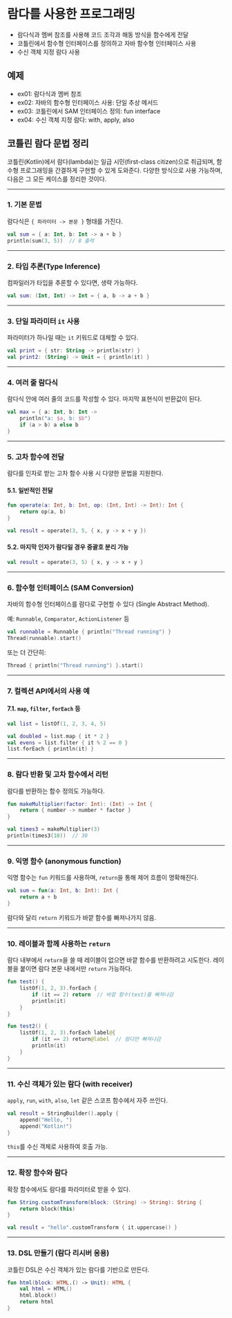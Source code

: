 # 람다를 사용한 프로그래밍
- 람다식과 멤버 참조를 사용해 코드 조각과 해동 방식을 함수에게 전달
- 코틀린에서 함수형 인터페이스를 정의하고 자바 함수형 인터페이스 사용
- 수신 객체 지정 람다 사용

## 예제
- ex01: 람다식과 멤버 참조
- ex02: 자바의 함수형 인터페이스 사용: 단일 추상 메서드
- ex03: 코틀린에서 SAM 인터페이스 정의: fun interface
- ex04: 수신 객체 지정 람다: with, apply, also


## 코틀린 람다 문법 정리
코틀린(Kotlin)에서 람다(lambda)는 일급 시민(first-class citizen)으로 취급되며, 함수형 프로그래밍을 간결하게 구현할 수 있게 도와준다. 다양한 방식으로 사용 가능하며, 다음은 그 모든 케이스를 정리한 것이다.

---

###  1. 기본 문법

람다식은 `{ 파라미터 -> 본문 }` 형태를 가진다.

```kotlin
val sum = { a: Int, b: Int -> a + b }
println(sum(3, 5))  // 8 출력
```

---

###  2. 타입 추론(Type Inference)

컴파일러가 타입을 추론할 수 있다면, 생략 가능하다.

```kotlin
val sum: (Int, Int) -> Int = { a, b -> a + b }
```

---

###  3. 단일 파라미터 `it` 사용

파라미터가 하나일 때는 `it` 키워드로 대체할 수 있다.

```kotlin
val print = { str: String -> println(str) }
val print2: (String) -> Unit = { println(it) }
```

---

###  4. 여러 줄 람다식

람다식 안에 여러 줄의 코드를 작성할 수 있다. 마지막 표현식이 반환값이 된다.

```kotlin
val max = { a: Int, b: Int ->
    println("a: $a, b: $b")
    if (a > b) a else b
}
```

---

###  5. 고차 함수에 전달

람다를 인자로 받는 고차 함수 사용 시 다양한 문법을 지원한다.

#### 5.1. 일반적인 전달

```kotlin
fun operate(a: Int, b: Int, op: (Int, Int) -> Int): Int {
    return op(a, b)
}

val result = operate(3, 5, { x, y -> x + y })
```

#### 5.2. 마지막 인자가 람다일 경우 중괄호 분리 가능

```kotlin
val result = operate(3, 5) { x, y -> x + y }
```

---

###  6. 함수형 인터페이스 (SAM Conversion)

자바의 함수형 인터페이스를 람다로 구현할 수 있다 (Single Abstract Method).

예: `Runnable`, `Comparator`, `ActionListener` 등

```kotlin
val runnable = Runnable { println("Thread running") }
Thread(runnable).start()
```

또는 더 간단히:

```kotlin
Thread { println("Thread running") }.start()
```

---

###  7. 컬렉션 API에서의 사용 예

#### 7.1. `map`, `filter`, `forEach` 등

```kotlin
val list = listOf(1, 2, 3, 4, 5)

val doubled = list.map { it * 2 }
val evens = list.filter { it % 2 == 0 }
list.forEach { println(it) }
```

---

###  8. 람다 반환 및 고차 함수에서 리턴

람다를 반환하는 함수 정의도 가능하다.

```kotlin
fun makeMultiplier(factor: Int): (Int) -> Int {
    return { number -> number * factor }
}

val times3 = makeMultiplier(3)
println(times3(10))  // 30
```

---

###  9. 익명 함수 (anonymous function)

익명 함수는 `fun` 키워드를 사용하며, `return`을 통해 제어 흐름이 명확해진다.

```kotlin
val sum = fun(a: Int, b: Int): Int {
    return a + b
}
```

람다와 달리 `return` 키워드가 바깥 함수를 빠져나가지 않음.

---

###  10. 레이블과 함께 사용하는 `return`

람다 내부에서 `return`을 쓸 때 레이블이 없으면 바깥 함수를 반환하려고 시도한다. 레이블을 붙이면 람다 본문 내에서만 `return` 가능하다.

```kotlin
fun test() {
    listOf(1, 2, 3).forEach {
        if (it == 2) return  // 바깥 함수(test)를 빠져나감
        println(it)
    }
}

fun test2() {
    listOf(1, 2, 3).forEach label@{
        if (it == 2) return@label  // 람다만 빠져나감
        println(it)
    }
}
```

---

###  11. 수신 객체가 있는 람다 (with receiver)

`apply`, `run`, `with`, `also`, `let` 같은 스코프 함수에서 자주 쓰인다.

```kotlin
val result = StringBuilder().apply {
    append("Hello, ")
    append("Kotlin!")
}
```

`this`를 수신 객체로 사용하여 호출 가능.

---

###  12. 확장 함수와 람다

확장 함수에서도 람다를 파라미터로 받을 수 있다.

```kotlin
fun String.customTransform(block: (String) -> String): String {
    return block(this)
}

val result = "hello".customTransform { it.uppercase() }
```

---

###  13. DSL 만들기 (람다 리시버 응용)

코틀린 DSL은 수신 객체가 있는 람다를 기반으로 만든다.

```kotlin
fun html(block: HTML.() -> Unit): HTML {
    val html = HTML()
    html.block()
    return html
}
```
